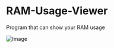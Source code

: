 # RAM-Usage-Viewer
Program that can show your RAM usage

![Image](https://github.com/user-attachments/assets/16315603-6000-4d8b-bcfa-cb47ea017ed4)
